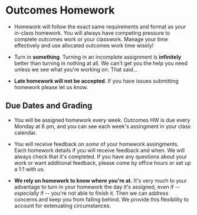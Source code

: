 # Outcomes Homework

- Homework will follow the exact same requirements and format as your in-class homework. You will always have competing pressure to complete outcomes work or your classwork. Manage your time effectively and use allocated outcomes work time wisely! 

- Turn in **something**. Turning in an incomplete assignment is **infinitely** better than turning in nothing at all. We can't get you the help you need unless we see what you're working on. That said...

- **Late homework will not be accepted**. If you have issues submitting homework please let us know.

## Due Dates and Grading

- You will be assigned homework every week. Outcomes HW is due every Monday at 6 pm, and you can see each week's assingment in your class calendar. 

- You will receive feedback on *some* of your homework assingments. Each homework details if you will receive feedback and when. We will always check that it's completed. If you have any questions about your work or want additional feedback, please come by office hours or set up a 1:1 with us. 

- **We rely on homework to know where you're at.** It's very much to your advantage to turn in your homework the day it's assigned, even if -- *especially* if -- you're not able to finish it. Then we can address concerns and keep you from falling behind. We provide this flexibility to account for extenuating circumstances.




